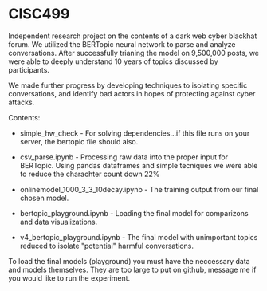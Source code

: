 # CISC499
Independent research project on the contents of a dark web cyber blackhat forum. 
We utilized the BERTopic neural network to parse and analyze conversations. After successfully trianing the model on 9,500,000 posts, we were able to deeply understand 10 years of topics discussed by participants.

We made further progress by developing techniques to isolating specific conversations, and identify bad actors in hopes of protecting against cyber attacks.

Contents:

- simple_hw_check - For solving dependencies...if this file runs on your server, the bertopic file should also.

- csv_parse.ipynb - Processing raw data into the proper input for BERTopic. Using pandas dataframes and simple tecniques we were able to reduce the charachter count down 22%

- onlinemodel_1000_3_3_10decay.ipynb - The training output from our final chosen model.

- bertopic_playground.ipynb - Loading the final model for comparizons and data visualizations.

- v4_bertopic_playground.ipynb - The final model with unimportant topics reduced to isolate "potential" harmful conversations.


To load the final models (playground) you must have the neccessary data and models themselves. They are too large to put on github, message me if you would like to run the experiment.

